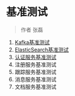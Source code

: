 # 基准测试

> 作者 张磊

1. [Kafka基准测试](benchmark/kafka.md)
2. [ElasticSearch基准测试](benchmark/elasticsearch.md)
3. [认证服务基准测试](benchmark/auth.md)
4. 注册服务基准测试
5. 跟踪服务基准测试
6. 消息服务基准测试
7. 文档服务基准测试

